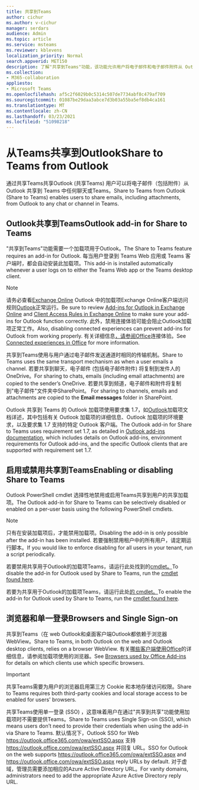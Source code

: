 ```yaml
---
title: 共享到Teams
author: cichur
ms.author: v-cichur
manager: serdars
audience: Admin
ms.topic: article
ms.service: msteams
ms.reviewer: kblevens
localization_priority: Normal
search.appverid: MET150
description: 了解"共享到Teams"功能，该功能允许用户将电子邮件和电子邮件附件从 Outlook 共享到任何聊天或Teams。
ms.collection:
- M365-collaboration
appliesto:
- Microsoft Teams
ms.openlocfilehash: af5c2f6029b0c5314c507de7734abf8c479af709
ms.sourcegitcommit: 01087be29daa3abce7d3b03a55ba5ef8db4ca161
ms.translationtype: MT
ms.contentlocale: zh-CN
ms.lasthandoff: 03/23/2021
ms.locfileid: "51098218"
---
```

# <a name="share-to-teams-from-outlook"></a><span data-ttu-id="378c9-103">从Teams共享到Outlook</span><span class="sxs-lookup"><span data-stu-id="378c9-103">Share to Teams from Outlook</span></span>

<span data-ttu-id="378c9-104">通过共享Teams共享Outlook (共享Teams) 用户可以将电子邮件（包括附件）从 Outlook 共享到 Teams 中任何聊天或Teams。</span><span class="sxs-lookup"><span data-stu-id="378c9-104">Share to Teams from Outlook (Share to Teams) enables users to share emails, including attachments, from Outlook to any chat or channel in Teams.</span></span>

## <a name="outlook-add-in-for-share-to-teams"></a><span data-ttu-id="378c9-105">Outlook共享到Teams</span><span class="sxs-lookup"><span data-stu-id="378c9-105">Outlook add-in for Share to Teams</span></span> 

<span data-ttu-id="378c9-106">"共享到Teams"功能需要一个加载项用于Outlook。</span><span class="sxs-lookup"><span data-stu-id="378c9-106">The Share to Teams feature requires an add-in for Outlook.</span></span> <span data-ttu-id="378c9-107">每当用户登录到 Teams Web 应用或 Teams 客户端时，都会自动安装此加载项。</span><span class="sxs-lookup"><span data-stu-id="378c9-107">This add-in is installed automatically whenever a user logs on to either the Teams Web app or the Teams desktop client.</span></span>

> [!NOTE]
> <span data-ttu-id="378c9-108">请务必查看[Exchange Online](/exchange/clients-and-mobile-in-exchange-online/add-ins-for-outlook/add-ins-for-outlook) Outlook 中的加载项Exchange Online客户端访问规则[Outlook](/exchange/clients-and-mobile-in-exchange-online/client-access-rules/client-access-rules)正常运行。</span><span class="sxs-lookup"><span data-stu-id="378c9-108">Be sure to review [Add-ins for Outlook in Exchange Online](/exchange/clients-and-mobile-in-exchange-online/add-ins-for-outlook/add-ins-for-outlook) and [Client Access Rules in Exchange Online](/exchange/clients-and-mobile-in-exchange-online/client-access-rules/client-access-rules) to make sure your add-ins for Outlook function correctly.</span></span> <span data-ttu-id="378c9-109">此外，禁用连接体验可能会阻止Outlook加载项正常工作。</span><span class="sxs-lookup"><span data-stu-id="378c9-109">Also, disabling connected experiences can prevent add-ins for Outlook from working properly.</span></span> <span data-ttu-id="378c9-110">有关详细信息[，请参阅Office](https://support.microsoft.com/topic/connected-experiences-in-office-8d2c04f7-6428-4e6e-ac58-5828d4da5b7c)连接体验。</span><span class="sxs-lookup"><span data-stu-id="378c9-110">See [Connected experiences in Office](https://support.microsoft.com/topic/connected-experiences-in-office-8d2c04f7-6428-4e6e-ac58-5828d4da5b7c) for more information.</span></span>  

<span data-ttu-id="378c9-111">共享到Teams使用与用户通过电子邮件发送通道时相同的传输机制。</span><span class="sxs-lookup"><span data-stu-id="378c9-111">Share to Teams uses the same transport mechanism as when a user emails a channel.</span></span> <span data-ttu-id="378c9-112">若要共享到聊天，电子邮件 (包括电子邮件附件) 将复制到发件人的OneDrive。</span><span class="sxs-lookup"><span data-stu-id="378c9-112">For sharing to chats, emails (including email attachments) are copied to the sender’s OneDrive.</span></span> <span data-ttu-id="378c9-113">若要共享到频道，电子邮件和附件将复制到"电子邮件"文件夹中SharePoint。 </span><span class="sxs-lookup"><span data-stu-id="378c9-113">For sharing to channels, emails and attachments are copied to the **Email messages** folder in SharePoint.</span></span>

<span data-ttu-id="378c9-114">Outlook 共享到 Teams 的 Outlook 加载项使用要求集 1.7，如[Outlook](/exchange/clients-and-mobile-in-exchange-online/add-ins-for-outlook/add-ins-for-outlook)加载项文档详述，其中包括有关 Outlook 加载项的详细信息、Outlook 加载项的环境要求，以及要求集 1.7 支持的特定 Outlook 客户端。</span><span class="sxs-lookup"><span data-stu-id="378c9-114">The Outlook add-in for Share to Teams uses requirement set 1.7, as detailed in [Outlook add-ins documentation](/exchange/clients-and-mobile-in-exchange-online/add-ins-for-outlook/add-ins-for-outlook), which includes details on Outlook add-ins, environment requirements for Outlook add-ins, and the specific Outlook clients that are supported with requirement set 1.7.</span></span>

## <a name="enabling-or-disabling-share-to-teams"></a><span data-ttu-id="378c9-115">启用或禁用共享到Teams</span><span class="sxs-lookup"><span data-stu-id="378c9-115">Enabling or disabling Share to Teams</span></span>

<span data-ttu-id="378c9-116">Outlook PowerShell cmdlet 选择性地禁用或启用Teams共享到用户的共享加载项。</span><span class="sxs-lookup"><span data-stu-id="378c9-116">The Outlook add-in for Share to Teams can be selectively disabled or enabled on a per-user basis using the following PowerShell cmdlets.</span></span>

> [!NOTE]
> <span data-ttu-id="378c9-117">只有在安装加载项后，才能禁用加载项。</span><span class="sxs-lookup"><span data-stu-id="378c9-117">Disabling the add-in is only possible after the add-in has been installed.</span></span> <span data-ttu-id="378c9-118">若要强制禁用租户中的所有用户，请定期运行脚本。</span><span class="sxs-lookup"><span data-stu-id="378c9-118">If you would like to enforce disabling for all users in your tenant, run a script periodically.</span></span>

<span data-ttu-id="378c9-119">若要禁用共享用于Outlook的加载项Teams，请运行此处找到的[cmdlet。](/powershell/module/exchange/disable-app?view=exchange-ps)</span><span class="sxs-lookup"><span data-stu-id="378c9-119">To disable the add-in for Outlook used by Share to Teams, run the [cmdlet found here](/powershell/module/exchange/disable-app?view=exchange-ps).</span></span> 

<span data-ttu-id="378c9-120">若要为共享用于Outlook的加载项Teams，请运行此处[的 cmdlet。](/powershell/module/exchange/enable-app?view=exchange-ps)</span><span class="sxs-lookup"><span data-stu-id="378c9-120">To enable the add-in for Outlook used by Share to Teams, run the [cmdlet found here](/powershell/module/exchange/enable-app?view=exchange-ps).</span></span>

## <a name="browsers-and-single-sign-on"></a><span data-ttu-id="378c9-121">浏览器和单一登录</span><span class="sxs-lookup"><span data-stu-id="378c9-121">Browsers and Single Sign-on</span></span>

<span data-ttu-id="378c9-122">共享到Teams（在 web Outlook和桌面客户端Outlook都依赖于浏览器 WebView。</span><span class="sxs-lookup"><span data-stu-id="378c9-122">Share to Teams, in both Outlook on the web and Outlook desktop clients, relies on a browser WebView.</span></span> <span data-ttu-id="378c9-123">有关[哪些客户端使用Office](/office/dev/add-ins/concepts/browsers-used-by-office-web-add-ins)的详细信息，请参阅加载项使用的浏览器。</span><span class="sxs-lookup"><span data-stu-id="378c9-123">See [Browsers used by Office Add-ins](/office/dev/add-ins/concepts/browsers-used-by-office-web-add-ins) for details on which clients use which specific browsers.</span></span> 

> [!IMPORTANT]
> <span data-ttu-id="378c9-124">共享Teams需要为用户的浏览器启用第三方 Cookie 和本地存储访问权限。</span><span class="sxs-lookup"><span data-stu-id="378c9-124">Share to Teams requires both third-party cookies and local storage access to be enabled for users' browsers.</span></span>

<span data-ttu-id="378c9-125">共享Teams使用单一登录 (SSO) ，这意味着用户在通过"共享到共享"功能使用加载项时不需要提供Teams。</span><span class="sxs-lookup"><span data-stu-id="378c9-125">Share to Teams uses Single Sign-on (SSO), which means users don’t need to provide their credentials when using the add-in via Share to Teams.</span></span> <span data-ttu-id="378c9-126">默认情况下，Outlook SSO for Web https://outlook.office365.com/owa/extSSO.aspx 支持 https://outlook.office.com/owa/extSSO.aspx 并回复 URL。</span><span class="sxs-lookup"><span data-stu-id="378c9-126">SSO for Outlook on the web supports https://outlook.office365.com/owa/extSSO.aspx and https://outlook.office.com/owa/extSSO.aspx reply URLs by default.</span></span> <span data-ttu-id="378c9-127">对于虚域，管理员需要添加相应的Azure Active Directory URL。</span><span class="sxs-lookup"><span data-stu-id="378c9-127">For vanity domains, administrators need to add the appropriate Azure Active Directory reply URL.</span></span>